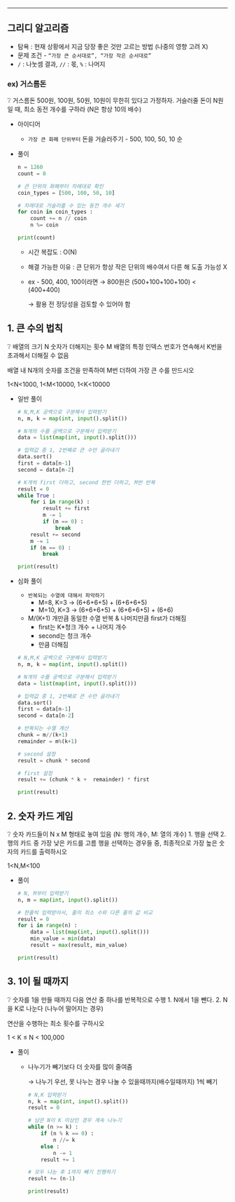 ---

## 그리디 알고리즘

- 탐욕 : 현재 상황에서 지금 당장 좋은 것만 고르는 방법 (나중의 영향 고려 X)
- 문제 조건 - `“가장 큰 순서대로”, “가장 작은 순서대로”`
- `/` : 나눗셈 결과,     `//` : 몫,     `%` : 나머지

### ex) 거스름돈

<aside>
❔ 거스름돈 500원, 100원, 50원, 10원이 무한히 있다고 가정하자.
거슬러줄 돈이 N원일 때, 최소 동전 개수를 구하라 (N은 항상 10의 배수)

</aside>

- 아이디어
    - `가장 큰 화폐 단위부터` 돈을 거슬러주기 - 500, 100, 50, 10 순
- 풀이
    
    ```python
    n = 1260
    count = 0
    
    # 큰 단위의 화폐부터 차례대로 확인
    coin_types = [500, 100, 50, 10]
    
    # 차례대로 거슬러줄 수 있는 동전 개수 세기
    for coin in coin_types :
    	count += n // coin
    	n %= coin
    
    print(count)
    ```
    
    - 시간 복잡도 : O(N)
    - 해결 가능한 이유 : 큰 단위가 항상 작은 단위의 배수여서 다른 해 도출 가능성 X
    - ex - 500, 400, 100이라면 → 800원은 (500+100+100+100) < (400+400)
        
        → 활용 전 정당성을 검토할 수 있어야 함
        

## 1. 큰 수의 법칙

<aside>
❔ 배열의 크기 N
숫자가 더해지는 횟수 M
배열의 특정 인덱스 번호가 연속해서 K번을 초과해서 더해질 수 없음

배열 내 N개의 숫자를 조건을 만족하여 M번 더하여 가장 큰 수를 만드시오

1<N<1000, 1<M<10000, 1<K<10000

</aside>

- 일반 풀이
    
    ```python
    # N,M,K 공백으로 구분해서 입력받기
    n, m, k = map(int, input().split())
    
    # N개의 수를 공백으로 구분해서 입력받기
    data = list(map(int, input().split()))
    
    # 입력값 중 1, 2번째로 큰 수만 골라내기
    data.sort()
    first = data[n-1]
    second = data[n-2]
    
    # K개씩 first 더하고, second 한번 더하고, M번 반복
    result = 0
    while True :
        for i in range(k) :
            result += first
            m -= 1
            if (m == 0) : 
                break
        result += second
        m -= 1
        if (m == 0) : 
            break
    
    print(result)
    ```
    

- 심화 풀이
    - `반복되는 수열에 대해서 파악하기`
        - M=8, K=3 → (6+6+6+5) + (6+6+6+5)
        - M=10, K=3 → (6+6+6+5) + (6+6+6+5) + (6+6)
    - M/(K+1) 개만큼 동일한 수열 반복 & 나머지만큼 first가 더해짐
        - first는 K*청크 개수 + 나머지 개수
        - second는 청크 개수
        - 만큼 더해짐
    
    ```python
    # N,M,K 공백으로 구분해서 입력받기
    n, m, k = map(int, input().split())
    
    # N개의 수를 공백으로 구분해서 입력받기
    data = list(map(int, input().split()))
    
    # 입력값 중 1, 2번째로 큰 수만 골라내기
    data.sort()
    first = data[n-1]
    second = data[n-2]
    
    # 반복되는 수열 계산
    chunk = m//(k+1)
    remainder = m%(k+1)
    
    # second 설정
    result = chunk * second
    
    # first 설정
    result += (chunk * k +  remainder) * first
    
    print(result)
    ```
    

## 2. 숫자 카드 게임

<aside>
❔ 숫자 카드들이 N x M 형태로 놓여 있음 (N: 행의 개수, M: 열의 개수)
1. 행을 선택
2. 행의 카드 중 가장 낮은 카드를 고름
행을 선택하는 경우들 중, 최종적으로 가장 높은 숫자의 카드를 출력하시오

1<N,M<100

</aside>

- 풀이
    
    ```python
    # N, M부터 입력받기
    n, m = map(int, input().split())
    
    # 한줄씩 입력받아서, 줄의 최소 수와 다른 줄의 값 비교
    result = 0
    for i in range(n) :
        data = list(map(int, input().split()))
        min_value = min(data)
        result = max(result, min_value)
    
    print(result)
    ```
    

## 3. 1이 될 때까지

<aside>
❔ 숫자를 1을 만들 때까지 다음 연산 중 하나를 반복적으로 수행
1. N에서 1을 뺀다.
2. N을 K로 나눈다 (나누어 떨어지는 경우)

연산을 수행하는 최소 횟수를 구하시오

1 < K ≤ N < 100,000

</aside>

- 풀이
    - 나누기가 빼기보다 더 숫자를 많이 줄여줌
        
        → 나누기 우선, 못 나누는 경우 나눌 수 있을때까지(배수일때까지) 1씩 빼기
        
        ```python
        # N,K 입력받기
        n, k = map(int, input().split())
        result = 0
        
        # 남은 N이 K 이상인 경우 계속 나누기
        while (n >= k) :
            if (n % k == 0) :
                n //= k
            else : 
                n -= 1
            result += 1
        
        # 모두 나눈 후 1까지 빼기 진행하기
        result += (n-1)
        
        print(result)
        ```